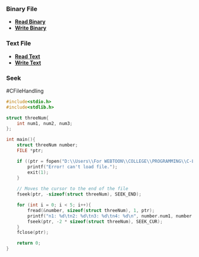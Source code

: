 ### Binary File
- **[Read Binary](CReadBinary)**
- **[Write Binary](CWriteBinary)**

### Text File
- **[Read Text](CReadText)**
- **[Write Text](CWriteText)**

### Seek
#CFileHandling 

```C
#include<stdio.h>
#include<stdlib.h>

struct threeNum{
    int num1, num2, num3;
};

int main(){
    struct threeNum number;
    FILE *ptr;

    if ((ptr = fopen("D:\\Users\\For WEBTOON\\COLLEGE\\PROGRAMMING\\C-LANG\\C Course\\C Learn\\File Handling\\Binary File\\Program.bin", "rb")) == NULL){
        printf("Error! can't load file.");
        exit(1);
    }
    
    // Moves the cursor to the end of the file
    fseek(ptr, -sizeof(struct threeNum), SEEK_END);

    for (int i = 0; i < 5; i++){
        fread(&number, sizeof(struct threeNum), 1, ptr);
        printf("n1: %d\tn2: %d\tn3: %d\tn4: %d\n", number.num1, number.num2, number.num3);
        fseek(ptr, -2 * sizeof(struct threeNum), SEEK_CUR);
    }
    fclose(ptr);

    return 0;
}
```